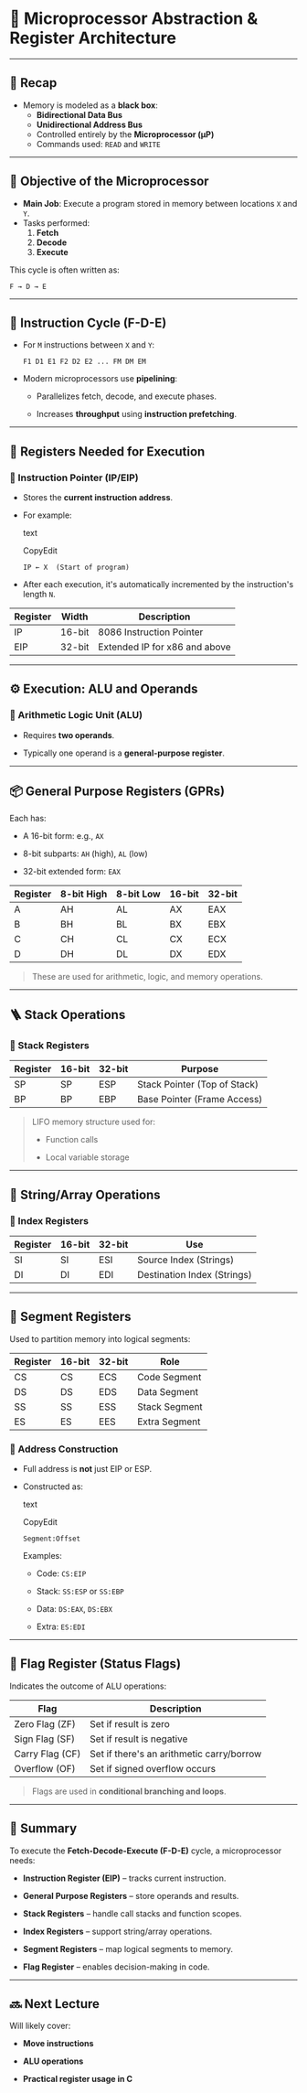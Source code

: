 # 🧠 Microprocessor Abstraction & Register Architecture

---

## 📌 Recap

- Memory is modeled as a **black box**:
    - **Bidirectional Data Bus**
    - **Unidirectional Address Bus**
    - Controlled entirely by the **Microprocessor (µP)**
    - Commands used: `READ` and `WRITE`

---

## 🎯 Objective of the Microprocessor

- **Main Job**: Execute a program stored in memory between locations `X` and `Y`.
- Tasks performed:
    1. **Fetch**
    2. **Decode**
    3. **Execute**

This cycle is often written as:

```
F → D → E
```

---

## 🔁 Instruction Cycle (F-D-E)

- For `M` instructions between `X` and `Y`:
    
    `F1 D1 E1 F2 D2 E2 ... FM DM EM`
    
- Modern microprocessors use **pipelining**:
    
    - Parallelizes fetch, decode, and execute phases.
        
    - Increases **throughput** using **instruction prefetching**.
        

---

## 🧱 Registers Needed for Execution

### 🧭 Instruction Pointer (IP/EIP)

- Stores the **current instruction address**.
    
- For example:
    
    text
    
    CopyEdit
    
    `IP ← X  (Start of program)`
    
- After each execution, it's automatically incremented by the instruction's length `N`.
    

|Register|Width|Description|
|---|---|---|
|IP|16-bit|8086 Instruction Pointer|
|EIP|32-bit|Extended IP for x86 and above|

---

## ⚙️ Execution: ALU and Operands

### 🧮 Arithmetic Logic Unit (ALU)

- Requires **two operands**.
    
- Typically one operand is a **general-purpose register**.
    

---

## 📦 General Purpose Registers (GPRs)

Each has:

- A 16-bit form: e.g., `AX`
    
- 8-bit subparts: `AH` (high), `AL` (low)
    
- 32-bit extended form: `EAX`
    

|Register|8-bit High|8-bit Low|16-bit|32-bit|
|---|---|---|---|---|
|A|AH|AL|AX|EAX|
|B|BH|BL|BX|EBX|
|C|CH|CL|CX|ECX|
|D|DH|DL|DX|EDX|

> These are used for arithmetic, logic, and memory operations.

---

## 🪜 Stack Operations

### 🔂 Stack Registers

|Register|16-bit|32-bit|Purpose|
|---|---|---|---|
|SP|SP|ESP|Stack Pointer (Top of Stack)|
|BP|BP|EBP|Base Pointer (Frame Access)|

> LIFO memory structure used for:
> 
> - Function calls
>     
> - Local variable storage
>     

---

## 📏 String/Array Operations

### 🧮 Index Registers

|Register|16-bit|32-bit|Use|
|---|---|---|---|
|SI|SI|ESI|Source Index (Strings)|
|DI|DI|EDI|Destination Index (Strings)|

---

## 🧱 Segment Registers

Used to partition memory into logical segments:

|Register|16-bit|32-bit|Role|
|---|---|---|---|
|CS|CS|ECS|Code Segment|
|DS|DS|EDS|Data Segment|
|SS|SS|ESS|Stack Segment|
|ES|ES|EES|Extra Segment|

### 🔄 Address Construction

- Full address is **not** just EIP or ESP.
    
- Constructed as:
    
    text
    
    CopyEdit
    
    `Segment:Offset`
    
    Examples:
    
    - Code: `CS:EIP`
        
    - Stack: `SS:ESP` or `SS:EBP`
        
    - Data: `DS:EAX`, `DS:EBX`
        
    - Extra: `ES:EDI`
        

---

## 🚩 Flag Register (Status Flags)

Indicates the outcome of ALU operations:

|Flag|Description|
|---|---|
|Zero Flag (ZF)|Set if result is zero|
|Sign Flag (SF)|Set if result is negative|
|Carry Flag (CF)|Set if there's an arithmetic carry/borrow|
|Overflow (OF)|Set if signed overflow occurs|

> Flags are used in **conditional branching and loops**.

---

## 🧵 Summary

To execute the **Fetch-Decode-Execute (F-D-E)** cycle, a microprocessor needs:

- **Instruction Register (EIP)** – tracks current instruction.
    
- **General Purpose Registers** – store operands and results.
    
- **Stack Registers** – handle call stacks and function scopes.
    
- **Index Registers** – support string/array operations.
    
- **Segment Registers** – map logical segments to memory.
    
- **Flag Register** – enables decision-making in code.
    

---

## 🔜 Next Lecture

Will likely cover:

- **Move instructions**
    
- **ALU operations**
    
- **Practical register usage in C**
